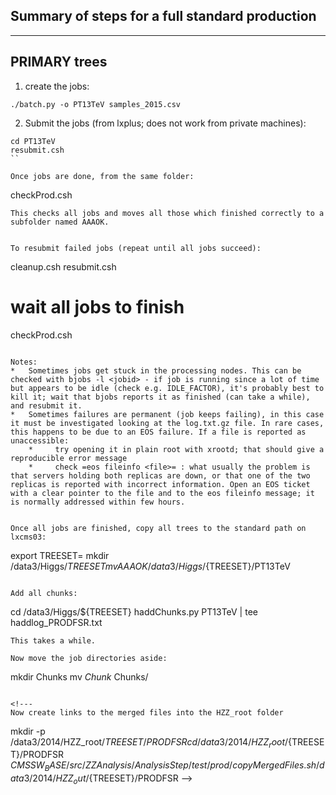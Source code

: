 Summary of steps for a full standard production
-----------------------------------------------
-----------------------------------------------

PRIMARY trees
-------------

1. create the jobs:
```
./batch.py -o PT13TeV samples_2015.csv 

```

2. Submit the jobs (from lxplus; does not work from private machines):

```
cd PT13TeV
resubmit.csh
``

Once jobs are done, from the same folder:

```
checkProd.csh
```
This checks all jobs and moves all those which finished correctly to a subfolder named AAAOK.


To resubmit failed jobs (repeat until all jobs succeed):

```
cleanup.csh
resubmit.csh
# wait all jobs to finish
checkProd.csh
```

Notes:
*   Sometimes jobs get stuck in the processing nodes. This can be checked with bjobs -l <jobid> - if job is running since a lot of time but appears to be idle (check e.g. IDLE_FACTOR), it's probably best to kill it; wait that bjobs reports it as finished (can take a while), and resubmit it. 
*   Sometimes failures are permanent (job keeps failing), in this case it must be investigated looking at the log.txt.gz file. In rare cases, this happens to be due to an EOS failure. If a file is reported as unaccessible: 
    *     try opening it in plain root with xrootd; that should give a reproducible error message 
    *     check =eos fileinfo <file>= : what usually the problem is that servers holding both replicas are down, or that one of the two replicas is reported with incorrect information. Open an EOS ticket with a clear pointer to the file and to the eos fileinfo message; it is normally addressed within few hours.


Once all jobs are finished, copy all trees to the standard path on lxcms03:
```
export TREESET=<YYMMDD>
mkdir /data3/Higgs/${TREESET}
mv AAAOK /data3/Higgs/${TREESET}/PT13TeV
```

Add all chunks:

```
cd /data3/Higgs/${TREESET}
haddChunks.py PT13TeV | tee haddlog_PRODFSR.txt
```
This takes a while. 

Now move the job directories aside:
```
mkdir Chunks
mv *Chunk* Chunks/
```

<!---
Now create links to the merged files into the HZZ_root folder
```
mkdir -p /data3/2014/HZZ_root/${TREESET}/PRODFSR
cd /data3/2014/HZZ_root/${TREESET}/PRODFSR
$CMSSW_BASE/src/ZZAnalysis/AnalysisStep/test/prod/copyMergedFiles.sh /data3/2014/HZZ_out/${TREESET}/PRODFSR
-->
